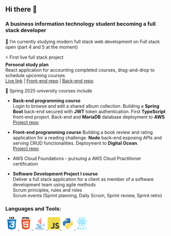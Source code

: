 ## Hi there 👋

<!--
**niklasovaska/niklasovaska** is a ✨ _special_ ✨ repository because its `README.md` (this file) appears on your GitHub profile.

Here are some ideas to get you started:

- 🔭 I’m currently working on ...
- 🌱 I’m currently learning ...
- 👯 I’m looking to collaborate on ...
- 🤔 I’m looking for help with ...
- 💬 Ask me about ...
- 📫 How to reach me: ...
- 😄 Pronouns: ...
- ⚡ Fun fact: ...
-->
### A business information technology student becoming a full stack developer

🌱 I’m currently studying modern full stack web development on Full stack open (part 4 and 5 at the moment)  

⚡ First live full stack project  
**Personal study plan**  
React application for accounting completed courses, drag-and-drop to schedule upcoming courses  
[Live link](https://nova-study-hops.fly.dev/) | [Front-end repo](https://github.com/niklasovaska/personal-study-plan-application-front) | [Back-end repo](https://github.com/niklasovaska/personal-study-plan-application-backend)  




🔭 Spring 2025 university courses include  
 - **Back-end programming course**  
   Login to browse and edit a shared album collection. Building a **Spring Boot** back-end secured with **JWT** token authentication. First **TypeScript** front-end project. Back-end and **MariaDB** database deployment to **AWS**  
  [Project repo](https://github.com/niklasovaska/backend25-course-project)
  
- **Front-end programming course**
  Building a book review and rating application for a reading challenge. **Node** back-end exposing APIs and serving CRUD functionalities. Deployment to **Digital Ocean**.  
  [Project repo](https://github.com/niklasovaska/book-review-app)

- AWS Cloud Foundations - pursuing a AWS Cloud Practitioner certification
  
- **Software Development Project I course**  
  Deliver a full stack application for a client as member of a software development team using agile methods  
  Scrum principles, rules and roles  
  Scrum events (Sprint planning, Daily Scrum, Sprint review, Sprint retro)

<h3 align="left">Languages and Tools:</h3>
<p align="left"> <a href="https://www.w3schools.com/css/" target="_blank" rel="noreferrer"> <img src="https://raw.githubusercontent.com/devicons/devicon/master/icons/css3/css3-original-wordmark.svg" alt="css3" width="40" height="40"/> </a> <a href="https://www.w3.org/html/" target="_blank" rel="noreferrer"> <img src="https://raw.githubusercontent.com/devicons/devicon/master/icons/html5/html5-original-wordmark.svg" alt="html5" width="40" height="40"/> </a> <a href="https://www.java.com" target="_blank" rel="noreferrer"> <img src="https://raw.githubusercontent.com/devicons/devicon/master/icons/java/java-original.svg" alt="java" width="40" height="40"/> </a> <a href="https://developer.mozilla.org/en-US/docs/Web/JavaScript" target="_blank" rel="noreferrer"> <img src="https://raw.githubusercontent.com/devicons/devicon/master/icons/javascript/javascript-original.svg" alt="javascript" width="40" height="40"/> </a> <a href="https://www.python.org" target="_blank" rel="noreferrer"> <img src="https://raw.githubusercontent.com/devicons/devicon/master/icons/python/python-original.svg" alt="python" width="40" height="40"/> </a> <a href="https://reactjs.org/" target="_blank" rel="noreferrer"> <img src="https://raw.githubusercontent.com/devicons/devicon/master/icons/react/react-original-wordmark.svg" alt="react" width="40" height="40"/> </a> </p>
